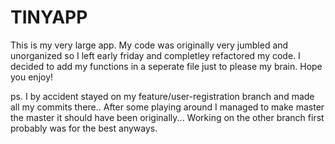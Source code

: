 # TINYAPP
This is my very large app. My code was originally very jumbled and unorganized so I left early 
friday and completley refactored my code. I decided to add my functions in a seperate file just to please my brain.
Hope you enjoy! 

ps. I by accident stayed on my feature/user-registration branch and made all my commits there.. After some playing around
I managed to make master the master it should have been originally... Working on the other branch first probably was
for the best anyways.
